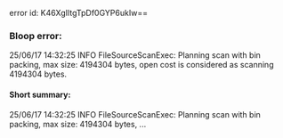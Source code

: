 error id: K46XgIltgTpDf0GYP6ukIw==
### Bloop error:

25/06/17 14:32:25 INFO FileSourceScanExec: Planning scan with bin packing, max size: 4194304 bytes, open cost is considered as scanning 4194304 bytes.
#### Short summary: 

25/06/17 14:32:25 INFO FileSourceScanExec: Planning scan with bin packing, max size: 4194304 bytes, ...